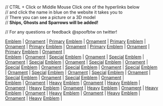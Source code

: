 // CTRL + Click or Middle Mouse Click one of the hyperlinks below    
// and click the name in blue on the website it takes you to   
// There you can see a picture or a 3D model    
// **Ships, Ghosts and Sparrows will be added!**

// For any questions or feedback @spoofbtw on twitter!

[Emblem](https://www.light.gg/db/compare/227400) |   [Ornament](https://www.light.gg/db/compare/227113) |   [Primary](https://www.light.gg/db/compare/227355)
[Emblem](https://www.light.gg/db/compare/227401) |   [Ornament](https://www.light.gg/db/compare/227156) |   [Primary](https://www.light.gg/db/compare/227365)
[Emblem](https://www.light.gg/db/compare/227402) |   [Ornament](https://www.light.gg/db/compare/227157) |   [Primary](https://www.light.gg/db/compare/227368)
[Emblem](https://www.light.gg/db/compare/227403) |   [Ornament](https://www.light.gg/db/compare/227176) |   [Primary](https://www.light.gg/db/compare/227369)
[Emblem](https://www.light.gg/db/compare/227404) |   [Ornament](https://www.light.gg/db/compare/227185) |   [Primary](https://www.light.gg/db/compare/227378)
[Emblem](https://www.light.gg/db/compare/227405) |   [Ornament](https://www.light.gg/db/compare/227204) |   
[Emblem](https://www.light.gg/db/compare/227406) |   [Ornament](https://www.light.gg/db/compare/227225) |   [Special](https://www.light.gg/db/compare/227116)
[Emblem](https://www.light.gg/db/compare/227407) |   [Ornament](https://www.light.gg/db/compare/227249) |   [Special](https://www.light.gg/db/compare/227134)
[Emblem](https://www.light.gg/db/compare/227408) |   [Ornament](https://www.light.gg/db/compare/227250) |   [Special](https://www.light.gg/db/compare/227142)
[Emblem](https://www.light.gg/db/compare/227409) |   [Ornament](https://www.light.gg/db/compare/227254) |   [Special](https://www.light.gg/db/compare/227171)
[Emblem](https://www.light.gg/db/compare/227413) |   [Ornament](https://www.light.gg/db/compare/227255) |   [Special](https://www.light.gg/db/compare/227294)
[Emblem](https://www.light.gg/db/compare/227414) |   [Ornament](https://www.light.gg/db/compare/227256) |   [Special](https://www.light.gg/db/compare/227296)
[Emblem](https://www.light.gg/db/compare/227415) |   [Ornament](https://www.light.gg/db/compare/227257) |   [Special](https://www.light.gg/db/compare/227338)
[Emblem](https://www.light.gg/db/compare/227416) |   [Ornament](https://www.light.gg/db/compare/227258) |   [Special](https://www.light.gg/db/compare/227341)
[Emblem](https://www.light.gg/db/compare/227417) |   [Ornament](https://www.light.gg/db/compare/227259) |   [Special](https://www.light.gg/db/compare/227451)
[Emblem](https://www.light.gg/db/compare/227418) |   [Ornament](https://www.light.gg/db/compare/227286) |   [Special](https://www.light.gg/db/compare/227549)
[Emblem](https://www.light.gg/db/compare/227419) |   [Ornament](https://www.light.gg/db/compare/227287) |   [Special](https://www.light.gg/db/compare/227552)
[Emblem](https://www.light.gg/db/compare/227420) |   [Ornament](https://www.light.gg/db/compare/227300) |   
[Emblem](https://www.light.gg/db/compare/227575) |   [Ornament](https://www.light.gg/db/compare/227323) |   [Heavy](https://www.light.gg/db/compare/227260)
[Emblem](https://www.light.gg/db/compare/227576) |   [Ornament](https://www.light.gg/db/compare/227337) |   [Heavy](https://www.light.gg/db/compare/227266)
[Emblem](https://www.light.gg/db/compare/227577) |   [Ornament](https://www.light.gg/db/compare/227357) |   [Heavy](https://www.light.gg/db/compare/227310)
[Emblem](https://www.light.gg/db/compare/227578) |   [Ornament](https://www.light.gg/db/compare/227373) |   [Heavy](https://www.light.gg/db/compare/227391)
[Emblem](https://www.light.gg/db/compare/227579) |   [Ornament](https://www.light.gg/db/compare/227422) |   [Heavy](https://www.light.gg/db/compare/227393)
[Emblem](https://www.light.gg/db/compare/227580) |   [Ornament](https://www.light.gg/db/compare/227446) |   [Heavy](https://www.light.gg/db/compare/227494)
[Emblem](https://www.light.gg/db/compare/227581) |   [Ornament](https://www.light.gg/db/compare/227454) |   [Heavy](https://www.light.gg/db/compare/227132)
[Emblem](https://www.light.gg/db/compare/227582) |   [Ornament](https://www.light.gg/db/compare/227493) |   [Heavy](https://www.light.gg/db/compare/227138)
[Emblem](https://www.light.gg/db/compare/227583) | 
